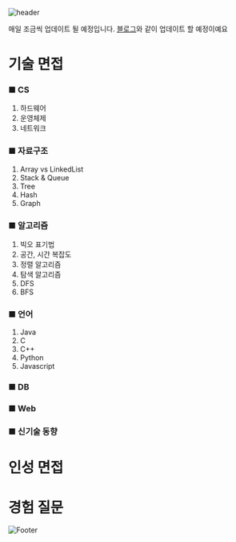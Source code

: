 ![header](https://capsule-render.vercel.app/api?type=egg&color=auto&height=200&section=header&text=주니어개발자%20인터뷰준비&fontSize=50)

매일 조금씩 업데이트 될 예정입니다.
<a href="https://readerr.tistory.com/86">블로그</a>와 같이 업데이트 할 예정이예요

# 기술 면접
### ■ CS
1. 하드웨어
2. 운영체제
3. 네트워크

### ■ 자료구조
1. Array vs LinkedList
2. Stack & Queue
3. Tree
4. Hash
5. Graph

### ■ 알고리즘
1. 빅오 표기법
2. 공간, 시간 복잡도
3. 정렬 알고리즘
4. 탐색 알고리즘
5. DFS
6. BFS

### ■ 언어
1. Java
2. C
3. C++
4. Python
5. Javascript

### ■ DB


### ■ Web

### ■ 신기술 동향

# 인성 면접

# 경험 질문





![Footer](https://capsule-render.vercel.app/api?type=waving&color=auto&height=200&section=footer)
